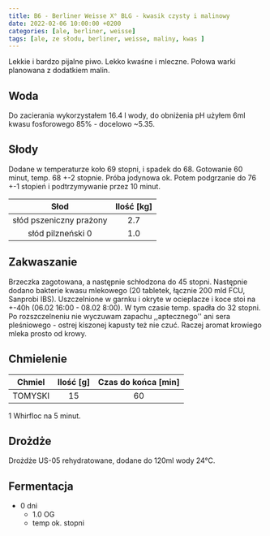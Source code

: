 ```yaml
---
title: B6 - Berliner Weisse X° BLG - kwasik czysty i malinowy
date: 2022-02-06 10:00:00 +0200
categories: [ale, berliner, weisse]
tags: [ale, ze słodu, berliner, weisse, maliny, kwas ]
---
```


Lekkie i bardzo pijalne piwo. Lekko kwaśne i mleczne. Połowa warki planowana z dodatkiem malin.

## Woda

Do zacierania wykorzystałem 16.4 l wody, do obniżenia pH użyłem 6ml kwasu fosforowego 85% - docelowo ~5.35.

## Słody

Dodane w temperaturze koło 69 stopni, i spadek do 68. Gotowanie 60 minut, temp. 68 +-2 stopnie. Próba jodynowa ok. Potem podgrzanie do 76 +-1 stopień i podtrzymywanie przez 10 minut.


|  Słod  	| Ilość [kg] 	|
|:--------:	|:---------: |
|  słód pszeniczny prażony	|     2.7    	| 
|  słód pilzneński 0  	|     1.0    	| 

## Zakwaszanie

Brzeczka zagotowana, a następnie schłodzona do 45 stopni. Następnie dodano bakterie kwasu mlekowego (20 tabletek, łącznie 200 mld FCU, Sanprobi IBS). Uszczelnione w garnku i okryte w ocieplacze i koce stoi na +-40h (06.02 16:00 - 08.02 8:00). W tym czasie temp. spadła do 32 stopni. Po rozszczelneniu nie wyczuwam zapachu ,,aptecznego'' ani sera pleśniowego - ostrej kiszonej kapusty też nie czuć. Raczej aromat krowiego mleka prosto od krowy.

## Chmielenie

|  Chmiel  	| Ilość [g] 	| Czas do końca [min] 	|
|:--------:	|:---------:	|:-------------------:	|
|  TOMYSKI  	|     15    	|          60         	|

1 Whirfloc na 5 minut. 

## Drożdże

Drożdże US-05 rehydratowane, dodane do 120ml wody 24°C.


## Fermentacja

* 0 dni
  - 1.0 OG
  - temp ok.  stopni

<!--* 18 dni
  * chmiel na zimo:
    * 100 g CITRA
    * 60 g EL DORADO
* 22 dni
  * 1.017 FG

## Refermentacja

* 94g cukru w 500 ml

## Podsumowanie

| Warka                          	| B4              	|
|--------------------------------	|-------------------	|
| Data butelkowania              	| 22.01.2022    	|
| Ekstrakt początkowy            	| 16.8° BLG (1.017) 	|
| VOL                            	| 6.83%             	|
| HOP RATE                       	| 9.0 g/L           	|
| Szacowana kaloryczność (500ml) 	| 322 kcal          	| -->


<!-- ## Degustacja

![piwko](/assets/posts/09-2021/efekt.webp){: width="400"}

| Cecha            	| Opis 	|
|------------------	|------	|
| Aromat           	| drożdże, wędzonka	|
| Wygląd           	| słomkowe, brak piany	|
| Smak             	| wodniste, posmak wędzonki	|
| Goryczka         	| brak	|
| Uczucie w ustach 	| jest ok	|
| Ogólne wrażenie  	| 1.5/5	|
| Uwagi             | filtrowanie się udało, zacieranie nie, z czasem się ułożyło | -->
